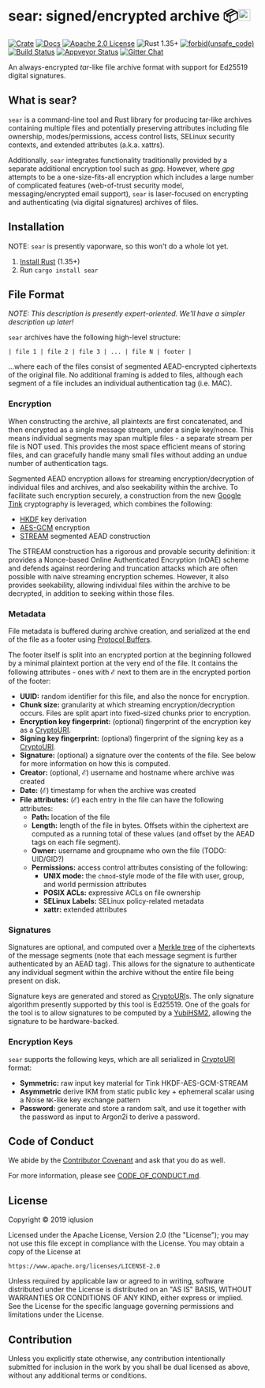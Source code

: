 # sear: signed/encrypted archive 📦<a href="https://www.iqlusion.io"><img src="https://storage.googleapis.com/iqlusion-production-web/img/logo/iqlusion-rings-sm.png" alt="iqlusion" width="24" height="24"></a>

[![Crate][crate-img]][crate-link]
[![Docs][docs-img]][docs-link]
[![Apache 2.0 License][license-image]][license-link]
![Rust 1.35+][rustc-image]
[![forbid(unsafe_code)][unsafe-image]][unsafe-link]
[![Build Status][build-image]][build-link]
[![Appveyor Status][appveyor-image]][appveyor-link]
[![Gitter Chat][gitter-image]][gitter-link]

An always-encrypted *tar*-like file archive format with support for Ed25519
digital signatures.

## What is sear?

`sear` is a command-line tool and Rust library for producing tar-like
archives containing multiple files and potentially preserving attributes
including file ownership, modes/permissions, access control lists,
SELinux security contexts, and extended attributes (a.k.a. xattrs).

Additionally, `sear` integrates functionality traditionally provided by
a separate additional encryption tool such as *gpg*. However, where *gpg*
attempts to be a one-size-fits-all encryption which includes a large number
of complicated features (web-of-trust security model, messaging/encrypted email
support), `sear` is laser-focused on encrypting and authenticating (via
digital signatures) archives of files.

## Installation

NOTE: `sear` is presently vaporware, so this won't do a whole lot yet.

1. [Install Rust] (1.35+)
2. Run `cargo install sear`

## File Format

*NOTE: This description is presently expert-oriented. We'll have a simpler
description up later!*

`sear` archives have the following high-level structure:

```
| file 1 | file 2 | file 3 | ... | file N | footer |
```

...where each of the files consist of segmented AEAD-encrypted ciphertexts of
the original file. No additional framing is added to files, although each
segment of a file includes an individual authentication tag (i.e. MAC).

### Encryption

When constructing the archive, all plaintexts are first concatenated, and then
encrypted as a single message stream, under a single key/nonce. This means
individual segments may span multiple files - a separate stream per file
is NOT used. This provides the most space efficient means of storing files,
and can gracefully handle many small files without adding an undue number
of authentication tags.

Segmented AEAD encryption allows for streaming encryption/decryption of
individual files and archives, and also seekability within the archive.
To facilitate such encryption securely, a construction from the new
[Google Tink] cryptography is leveraged, which combines the following:

- [HKDF] key derivation
- [AES-GCM] encryption
- [STREAM] segmented AEAD construction

The STREAM construction has a rigorous and provable security definition:
it provides a Nonce-based Online Authenticated Encryption (nOAE) scheme
and defends against reordering and truncation attacks which are often
possible with naive streaming encryption schemes. However, it also provides
seekability, allowing individual files within the archive to be decrypted,
in addition to seeking within those files.

### Metadata

File metadata is buffered during archive creation, and serialized at the
end of the file as a footer using [Protocol Buffers].

The footer itself is split into an encrypted portion at the beginning followed
by a minimal plaintext portion at the very end of the file. It contains the
following attributes - ones with ℰ next to them are in the encrypted portion
of the footer:

- **UUID:** random identifier for this file, and also the nonce for encryption.
- **Chunk size:** granularity at which streaming encryption/decryption occurs.
  Files are split apart into fixed-sized chunks prior to encryption.
- **Encryption key fingerprint:** (optional) fingerprint of the encryption key
  as a [CryptoURI].
- **Signing key fingerprint:** (optional) fingerprint of the signing key as a
  [CryptoURI].
- **Signature:** (optional) a signature over the contents of the file. See
  below for more information on how this is computed.
- **Creator:** (optional, ℰ) username and hostname where archive was created
- **Date:** (ℰ) timestamp for when the archive was created
- **File attributes:** (ℰ) each entry in the file can have the following
  attributes:
  - **Path:** location of the file
  - **Length:** length of the file in bytes. Offsets within the ciphertext
    are computed as a running total of these values (and offset by the AEAD
    tags on each file segment).
  - **Owner:** username and groupname who own the file (TODO: UID/GID?)
  - **Permissions:** access control attributes consisting of the following:
    - **UNIX mode:** the `chmod`-style mode of the file with user, group, and
      world permission attributes
    - **POSIX ACLs:** expressive ACLs on file ownership
    - **SELinux Labels:** SELinux policy-related metadata
    - **xattr:** extended attributes

### Signatures

Signatures are optional, and computed over a [Merkle tree] of the ciphertexts
of the message segments (note that each message segment is further
authenticated by an AEAD tag). This allows for the signature to authenticate
any individual segment within the archive without the entire file being
present on disk.

Signature keys are generated and stored as [CryptoURI]s. The only signature
algorithm presently supported by this tool is Ed25519. One of the goals for
the tool is to allow signatures to be computed by a [YubiHSM2], allowing the
signature to be hardware-backed.

### Encryption Keys

`sear` supports the following keys, which are all serialized in [CryptoURI]
format:

- **Symmetric:** raw input key material for Tink HKDF-AES-GCM-STREAM
- **Asymmetric** derive IKM from static public key + ephemeral scalar using
  a Noise `NK`-like key exchange pattern
- **Password:** generate and store a random salt, and use it together with
  the password as input to Argon2i to derive a password.

## Code of Conduct

We abide by the [Contributor Covenant][cc] and ask that you do as well.

For more information, please see [CODE_OF_CONDUCT.md].

## License

Copyright © 2019 iqlusion

Licensed under the Apache License, Version 2.0 (the "License");
you may not use this file except in compliance with the License.
You may obtain a copy of the License at

    https://www.apache.org/licenses/LICENSE-2.0

Unless required by applicable law or agreed to in writing, software
distributed under the License is distributed on an "AS IS" BASIS,
WITHOUT WARRANTIES OR CONDITIONS OF ANY KIND, either express or implied.
See the License for the specific language governing permissions and
limitations under the License.

## Contribution

Unless you explicitly state otherwise, any contribution intentionally
submitted for inclusion in the work by you shall be dual licensed as above,
without any additional terms or conditions.

[//]: # (badges)

[crate-img]: https://img.shields.io/crates/v/sear.svg
[crate-link]: https://crates.io/crates/sear
[docs-img]: https://docs.rs/sear/badge.svg
[docs-link]: https://docs.rs/sear/
[license-image]: https://img.shields.io/badge/license-Apache2.0-blue.svg
[license-link]: https://github.com/iqlusioninc/sear/blob/develop/LICENSE
[rustc-image]: https://img.shields.io/badge/rustc-1.35+-blue.svg
[unsafe-image]: https://img.shields.io/badge/unsafe-forbidden-success.svg
[unsafe-link]: https://internals.rust-lang.org/t/disabling-unsafe-by-default/7988
[build-image]: https://travis-ci.com/iqlusioninc/sear.svg?branch=develop
[build-link]: https://travis-ci.com/iqlusioninc/sear
[appveyor-image]: https://ci.appveyor.com/api/projects/status/k9vd433ks173fqf2?svg=true
[appveyor-link]: https://ci.appveyor.com/project/tony-iqlusion/sear
[gitter-image]: https://badges.gitter.im/iqlusioninc/sear.svg
[gitter-link]: https://gitter.im/iqlusioninc/community

[//]: # (general links)

[Install Rust]: https://www.rust-lang.org/en-US/install.html
[Google Tink]: https://github.com/google/tink
[HKDF]: https://en.wikipedia.org/wiki/HKDF
[AES-GCM]: https://en.wikipedia.org/wiki/Galois/Counter_Mode
[STREAM]: https://web.cs.ucdavis.edu/~rogaway/papers/oae.pdf
[Protocol Buffers]: https://developers.google.com/protocol-buffers/
[CryptoURI]: https://github.com/cryptouri/cryptouri.rs/blob/develop/README.md
[Merkle tree]: https://en.wikipedia.org/wiki/Merkle_tree
[YubiHSM2]: https://developers.yubico.com/YubiHSM2/
[cc]: https://contributor-covenant.org
[CODE_OF_CONDUCT.md]: https://github.com/iqlusioninc/sear/blob/develop/CODE_OF_CONDUCT.md
